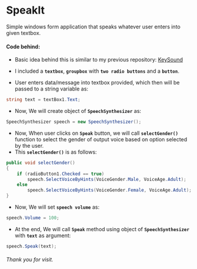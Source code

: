 # SpeakIt
Simple windows form application that speaks whatever user enters into given textbox.

#### Code behind:

- Basic idea behind this is similar to my previous repository: <a href="https://github.com/H-Darji/KeySound">KeySound</a>
- I included a **`textbox`**, **`groupbox`** with **`two radio buttons`** and a **`button`**.

- User enters data/message into textbox provided, which then will be passed to a string variable as:
```C#
string text = textBox1.Text;
```
- Now, We will create object of **`SpeechSynthesizer`** as:
```C#
SpeechSynthesizer speech = new SpeechSynthesizer();
```
- Now, When user clicks on **`Speak`** button, we will call **`selectGender()`** function to select the gender of output voice based on option selected by the user.
- This **`selectGender()`** is as follows:
```C#
public void selectGender()
{
    if (radioButton1.Checked == true)
        speech.SelectVoiceByHints(VoiceGender.Male, VoiceAge.Adult);
    else
        speech.SelectVoiceByHints(VoiceGender.Female, VoiceAge.Adult);
}
```
- Now, We will set **`speech volume`** as:
```C#
speech.Volume = 100;
```
- At the end, We will call **`Speak`** method using object of **`SpeechSynthesizer`** with **`text`** as argument:
```C#
speech.Speak(text);
```

###### Thank you for visit.
